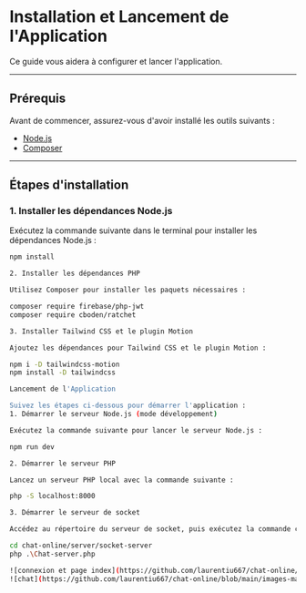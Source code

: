 # Installation et Lancement de l'Application

Ce guide vous aidera à configurer et lancer l'application.

---

## Prérequis

Avant de commencer, assurez-vous d'avoir installé les outils suivants :

- [Node.js](https://nodejs.org/)
- [Composer](https://getcomposer.org/)

---

## Étapes d'installation

### 1. Installer les dépendances Node.js
Exécutez la commande suivante dans le terminal pour installer les dépendances Node.js :  

```bash
npm install

2. Installer les dépendances PHP

Utilisez Composer pour installer les paquets nécessaires :

composer require firebase/php-jwt
composer require cboden/ratchet

3. Installer Tailwind CSS et le plugin Motion

Ajoutez les dépendances pour Tailwind CSS et le plugin Motion :

npm i -D tailwindcss-motion
npm install -D tailwindcss

Lancement de l'Application

Suivez les étapes ci-dessous pour démarrer l'application :
1. Démarrer le serveur Node.js (mode développement)

Exécutez la commande suivante pour lancer le serveur Node.js :

npm run dev

2. Démarrer le serveur PHP

Lancez un serveur PHP local avec la commande suivante :

php -S localhost:8000

3. Démarrer le serveur de socket

Accédez au répertoire du serveur de socket, puis exécutez la commande correspondante :

cd chat-online/server/socket-server
php .\Chat-server.php

![connexion et page index](https://github.com/laurentiu667/chat-online/blob/main/images-markdown/1.PNG?raw=true)
![chat](https://github.com/laurentiu667/chat-online/blob/main/images-markdown/2.PNG?raw=true)
